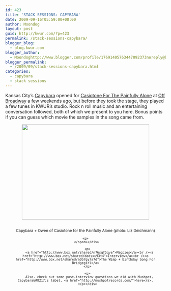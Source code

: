 ```yaml
---
id: 423
title: 'STACK SESSIONS: CAPYBARA'
date: 2009-09-16T05:59:00+00:00
author: Moondog
layout: post
guid: http://kwur.com/?p=423
permalink: /stack-sessions-capybara/
blogger_blog:
  - blog.kwur.com
blogger_author:
  - Moondoghttp://www.blogger.com/profile/17691405763447092373noreply@blogger.com
blogger_permalink:
  - /2009/09/stack-sessions-capybara.html
categories:
  - capybara
  - stack sessions
---
```

<div class="pf-content">
  <p>
    Kansas City&#8217;s <a href="http://www.myspace.com/heycapybara">Capybara</a> opened for <a href="http://www.cftpa.org/">Casiotone For The Painfully Alone</a> at <a href="http://offbroadwaystl.com/">Off Broadway</a> a few weekends ago, but before they took the stage, they played a few tunes in KWUR&#8217;s studio. Rock n roll music and an entertaining conversation followed, both of which we present to you here. Bonus points if you can guess which movie the samples in the song came from.
  </p>
  
  <div style="text-align: center;">
    <a onblur="try {parent.deselectBloggerImageGracefully();} catch(e) {}" href="http://www.kwur.com/blog/uploaded_images/capybara-and-casiotone-757853.jpg"><img style="margin: 0px auto 10px; display: block; text-align: center; cursor: pointer; width: 400px; height: 300px;" src="http://www.kwur.com/blog/uploaded_images/capybara-and-casiotone-756925.jpg" alt="" border="0" /></a><br /><span style="font-size:85%;">Capybara + Owen of Casiotone for the Painfully Alone (photo: Liz Deichmann)</p> 
    
    <p>
      </span></div> 
      
      <p>
        <a href="http://www.box.net/shared/n76sgf5qve">Magpies</a><br /><a href="http://www.box.net/shared/dadsxu93t4">Interview</a><br /><a href="http://www.box.net/shared/a0b7gy7a7d">The Wimp + Birthday Song For Bridgegirl</a>
      </p>
      
      <p>
        Also, check out some post-interview questions we did with Mushpot, Capybara&#8217;s label, <a href="http://mushpotrecords.com/">here</a>.
      </p></div>